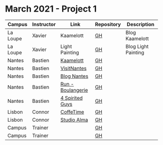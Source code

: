 # March 2021 - Project 1

| Campus     | Instructor    | Link                                                                        | Repository                                                        | Description                                            |
| ---------- | ------------- | --------------------------------------------------------------------------- | ----------------------------------------------------------------- | ------------------------------------------------------ |
| La Loupe   | Xavier        | Kaamelott                                 | [GH](https://github.com/dlandouard/projetKaamelott)                     | Blog Kaamelott                            |
| La Loupe   | Xavier        | Light Painting                                 | [GH](https://github.com/Benjamin-Moneta/Les-zartistes)             | Blog Light Painting                            |
| Nantes     | Bastien       | [Kaamelott](https://jbwcs.github.io/Kaamelott/)                                                                     | [GH](https://github.com/JbWCS/Kaamelott)                                                            |                                                |
| Nantes     | Bastien       | [VisitNantes](https://teasmade.github.io/VisitNantes/)                                                              | [GH](https://github.com/teasmade/VisitNantes)                                                            |                                                |
| Nantes     | Bastien       | [Blog Nantes](https://pbouhours.github.io/BienvenueNantes.github.io/)                                                | [GH](https://github.com/PBouhours/Projet1-NantesWebSite)                                                            |                                                |
| Nantes     | Bastien       | [Run - Boulangerie](https://vgaugler.github.io/RunBoulangerie-HTML-CSS-JS/index.html)                               | [GH](https://github.com/Crocoya/Projet-1-Run)                                                            |                                                |
| Nantes     | Bastien       | [4 Spirited Guys](http://www.apoppe.com/)                                                                           | [GH](https://github.com/Poppe-A/4-spirited-guys) 
| Lisbon     | Connor       | [CoffeTime](https://coffeetime-wcs.github.io/CoffeeTime/)                           | [GH]()                                                        |
| Lisbon     | Connor       | [Studio Alma](https://studio-alma.netlify.app/index.html)                           | [GH]()                                                        |
| Campus     | Trainer       | []()                                                                        | [GH]()                                                            | <desc>                                                 |
| Campus     | Trainer       | []()                                                                        | [GH]()                                                            | <desc>                                                 |

